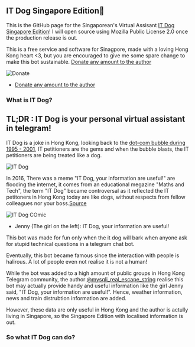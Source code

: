 ## IT Dog Singapore Edition

This is the GitHub page for the Singaporean's Virtual Assisant [IT Dog Singapore Edition](https://t.me/itdog_sg_bot)! I will open source using Mozilla Public License 2.0 once the production release is out.

This is a free service and software for Sinagpore, made with a loving Hong Kong heart <3, but you are encouraged to give me some spare change to make this bot sustainable. [Donate any amount to the author](https://www.paypal.me/SingaporeITDog)

![Donate](http://i.imgur.com/IqwEowR.jpg)
* [Donate any amount to the author](https://www.paypal.me/SingaporeITDog)

### What is IT Dog?

## TL;DR : IT Dog is your personal virtual assistant in telegram!

IT Dog is a joke in Hong Kong, looking back to the [dot-com bubble during 1995 - 2001](https://en.m.wikipedia.org/wiki/Dot-com_bubble), IT petitioners are the gems and when the bubble blasts, the IT petitioners are being treated like a dog.

![IT Dog](http://i.imgur.com/AMhvEcJ.jpg)

In 2016, There was a meme "IT Dog, your information are useful!" are flooding the internet, it comes from an educational megazine "Maths and Tech", the term "IT Dog" became controversal as it reflected the IT petitoners in Hong Kong today are like dogs, without respects from fellow colleagues nor your boss.[Source](http://evchk.wikia.com/wiki/IT狗，你的資訊真的很有用)

![IT Dog COmic](http://i.imgur.com/QEOKRzT.jpg)
* Jenny (The girl on the left): IT Dog, your information are useful!

This bot was made for fun only when the it dog will bark when anyone ask for stupid technical questions in a telegram chat bot.

Eventually, this bot became famous since the interaction with people is halirous. A lot of people even not realise it is not a human!

While the bot was added to a high amount of public groups in Hong Kong Telegram community, the author [@mysqli_real_escape_string](https://t.me/mysqli_rel_escape_string) realise this bot may actually provide handy and useful information like the girl Jenny said, "IT Dog, your information are useful!". Hence, weather information, news and train distrubtion information are added.

However, these data are only useful in Hong Kong and the author is actully living in Singapore, so the Singapore Edition with localised information is out.


### So what IT Dog can do?
